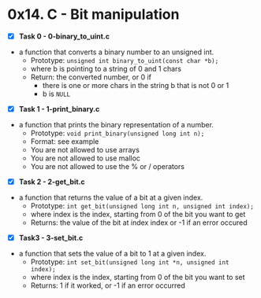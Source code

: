 # 0x14. C - Bit manipulation

- [x] **Task 0 - 0-binary_to_uint.c**
* a function that converts a binary number to an unsigned int.
	* Prototype: ```unsigned int binary_to_uint(const char *b);```
	* where b is pointing to a string of 0 and 1 chars
	* Return: the converted number, or 0 if
		* there is one or more chars in the string b that is not 0 or 1
		* b is ```NULL```

- [x] **Task 1 - 1-print_binary.c**
* a function that prints the binary representation of a number.
	* Prototype: ```void print_binary(unsigned long int n);```
	* Format: see example
	* You are not allowed to use arrays
	* You are not allowed to use malloc
	* You are not allowed to use the % or / operators

- [x] **Task 2 - 2-get_bit.c**
* a function that returns the value of a bit at a given index.
	* Prototype: ```int get_bit(unsigned long int n, unsigned int index);```
	* where index is the index, starting from 0 of the bit you want to get
	* Returns: the value of the bit at index index or -1 if an error occured

- [x] **Task3 - 3-set_bit.c**
* a function that sets the value of a bit to 1 at a given index.
	* Prototype: ```int set_bit(unsigned long int *n, unsigned int index);```
	* where index is the index, starting from 0 of the bit you want to set
	* Returns: 1 if it worked, or -1 if an error occurred

